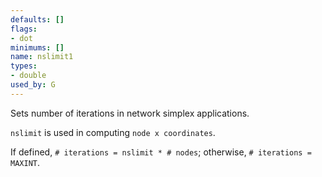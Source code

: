 ```yaml
---
defaults: []
flags:
- dot
minimums: []
name: nslimit1
types:
- double
used_by: G
---
```

Sets number of iterations in network simplex applications.

`nslimit` is used in computing `node x coordinates`.

If defined, `# iterations = nslimit * # nodes`; otherwise, `# iterations = MAXINT`.
